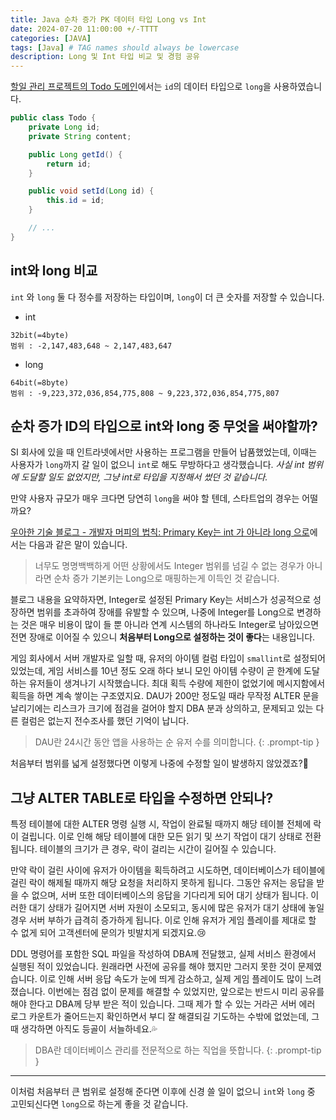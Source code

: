 ```yaml
---
title: Java 순차 증가 PK 데이터 타입 Long vs Int
date: 2024-07-20 11:00:00 +/-TTTT
categories: [JAVA]
tags: [Java] # TAG names should always be lowercase
description: Long 및 Int 타입 비교 및 경험 공유
---
```


[할일 관리 프로젝트의 Todo 도메인](/_site/posts/springboot-todo2/index.html#도메인)에서는 `id`의 데이터 타입으로 `long`을 사용하였습니다.
```java
public class Todo {
    private Long id;
    private String content;

    public Long getId() {
        return id;
    }

    public void setId(Long id) {
        this.id = id;
    }

    // ...
}
```

## int와 long 비교

`int` 와 `long` 둘 다 정수를 저장하는 타입이며, `long`이 더 큰 숫자를 저장할 수 있습니다.

- int
```
32bit(=4byte)
범위 : -2,147,483,648 ~ 2,147,483,647
```

- long
```
64bit(=8byte)
범위 : -9,223,372,036,854,775,808 ~ 9,223,372,036,854,775,807
```

## 순차 증가 ID의 타입으로 int와 long 중 무엇을 써야할까?

SI 회사에 있을 때 인트라넷에서만 사용하는 프로그램을 만들어 납품했었는데, 이때는 사용자가 `long`까지 갈 일이 없으니 `int`로 해도 무방하다고 생각했습니다. _사실 int 범위에 도달할 일도 없었지만, 그냥 int로 타입을 지정해서 썼던 것 같습니다._

만약 사용자 규모가 매우 크다면 당연히 `long`을 써야 할 텐데, 스타트업의 경우는 어떨까요?

[우아한 기술 블로그 - 개발자 머피의 법칙: Primary Key는 int 가 아니라 long 으로](https://techblog.woowahan.com/2645/)에서는 다음과 같은 말이 있습니다.
> 너무도 명명백백하게 어떤 상황에서도 Integer 범위를 넘길 수 없는 경우가 아니라면 순차 증가 기본키는 Long으로 매핑하는게 이득인 것 같습니다.  

블로그 내용을 요약하자면, Integer로 설정된 Primary Key는 서비스가 성공적으로 성장하면 범위를 초과하여 장애를 유발할 수 있으며, 나중에 Integer를 Long으로 변경하는 것은 매우 비용이 많이 들 뿐 아니라 연계 시스템의 하나라도 Integer로 남아있으면 전면 장애로 이어질 수 있으니 **처음부터 Long으로 설정하는 것이 좋다**는 내용입니다.

게임 회사에서 서버 개발자로 일할 때, 유저의 아이템 컬럼 타입이 `smallint`로 설정되어 있었는데, 게임 서비스를 10년 정도 오래 하다 보니 모인 아이템 수량이 곧 한계에 도달하는 유저들이 생겨나기 시작했습니다. 최대 획득 수량에 제한이 없었기에 메시지함에서 획득을 하면 계속 쌓이는 구조였지요. 
DAU가 200만 정도일 때라 무작정 ALTER 문을 날리기에는 리스크가 크기에 점검을 걸어야 할지 DBA 분과 상의하고, 문제되고 있는 다른 컬럼은 없는지 전수조사를 했던 기억이 납니다. 
> DAU란 24시간 동안 앱을 사용하는 순 유저 수를 의미합니다.
{: .prompt-tip }

처음부터 범위를 넓게 설정했다면 이렇게 나중에 수정할 일이 발생하지 않았겠죠?🥲

## 그냥 ALTER TABLE로 타입을 수정하면 안되나?
특정 테이블에 대한 ALTER 명령 실행 시, 작업이 완료될 때까지 해당 테이블 전체에 락이 걸립니다. 이로 인해 해당 테이블에 대한 모든 읽기 및 쓰기 작업이 대기 상태로 전환됩니다. 테이블의 크기가 큰 경우, 락이 걸리는 시간이 길어질 수 있습니다.

만약 락이 걸린 사이에 유저가 아이템을 획득하려고 시도하면, 데이터베이스가 테이블에 걸린 락이 해제될 때까지 해당 요청을 처리하지 못하게 됩니다. 그동안 유저는 응답을 받을 수 없으며, 서버 또한 데이터베이스의 응답을 기다리게 되어 대기 상태가 됩니다.
이러한 대기 상태가 길어지면 서버 자원이 소모되고, 동시에 많은 유저가 대기 상태에 놓일 경우 서버 부하가 급격히 증가하게 됩니다. 이로 인해 유저가 게임 플레이를 제대로 할 수 없게 되어 고객센터에 문의가 빗발치게 되겠지요.😢

DDL 명령어를 포함한 SQL 파일을 작성하여 DBA께 전달했고, 실제 서비스 환경에서 실행된 적이 있었습니다. 원래라면 사전에 공유를 해야 했지만 그러지 못한 것이 문제였습니다. 이로 인해 서버 응답 속도가 눈에 띄게 감소하고, 실제 게임 플레이도 많이 느려졌습니다. 이번에는 점검 없이 문제를 해결할 수 있었지만, 앞으로는 반드시 미리 공유를 해야 한다고 DBA께 당부 받은 적이 있습니다.
그때 제가 할 수 있는 거라곤 서버 에러 로그 카운트가 줄어드는지 확인하면서 부디 잘 해결되길 기도하는 수밖에 없었는데, 그때 생각하면 아직도 등골이 서늘하네요.💦

> DBA란 데이터베이스 관리를 전문적으로 하는 직업을 뜻합니다.
{: .prompt-tip }
---

이처럼 처음부터 큰 범위로 설정해 준다면 이후에 신경 쓸 일이 없으니 `int`와 `long` 중 고민되신다면 `long`으로 하는게 좋을 것 같습니다.
